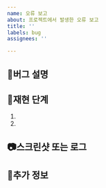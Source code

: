 ```yaml
---
name: 오류 보고
about: 프로젝트에서 발생한 오류 보고
title: ''
labels: bug
assignees: ''

---
```



## 🐞버그 설명
<!-- 버그에 대한 자세한 설명   
예상되는 결과 및 실제 결과 간의 차이 -->

## 🌟재현 단계
<!-- 버그를 재현하기 위한 단계를 순서대로 작성 -->

1. 
2. 

## 📷스크린샷 또는 로그
<!-- 버그와 관련된 스크린샷이나 오류 로그를 첨부 -->

## 📃추가 정보
<!-- 버그에 대해 추가적으로 제공할 정보가 있다면 여기에 작성 -->
